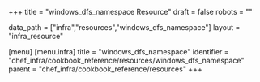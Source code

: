 +++
title = "windows_dfs_namespace Resource"
draft = false
robots = ""

data_path = ["infra","resources","windows_dfs_namespace"]
layout = "infra_resource"


[menu]
  [menu.infra]
    title = "windows_dfs_namespace"
    identifier = "chef_infra/cookbook_reference/resources/windows_dfs_namespace"
    parent = "chef_infra/cookbook_reference/resources"
+++

<!-- The contents of this page are automatically generated from the windows_dfs_namespace.yaml file in the data directory. -->
<!-- To suggest a change, edit the https://github.com/chef/chef/blob/master/lib/chef/resource/windows_dfs_namespace.rb file
      and submit a pull request to the https://github.com/chef/chef repository. -->
